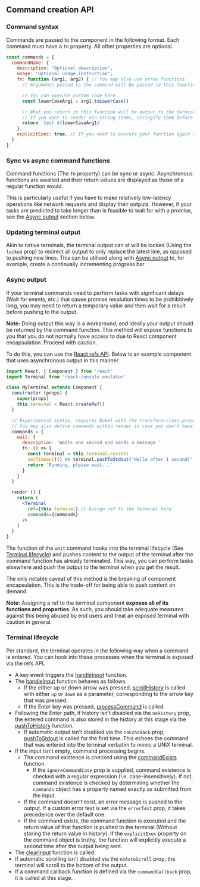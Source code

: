 ## Command creation API

### Command syntax

Commands are passed to the component in the following format. 
Each command must have a `fn` property. All other properties are optional.

```js
const commands = {
  commandName: {
    description: 'Optional description',
    usage: 'Optional usage instruction',
    fn: function (arg1, arg2) { // You may also use arrow functions
      // Arguments passed to the command will be passed to this function in the same order as they appeared in the terminal

      // You can execute custom code here
      const lowerCaseArg1 = arg1.toLowerCase()

      // What you return in this function will be output to the terminal
      // If you want to render non-string items, stringify them before outputting them here
      return `test ${lowerCaseArg1}`
    },
    explicitExec: true, // If you need to execute your function again after the output has been emitted, enable
  }
}
```

### Sync vs async command functions

Command functions (The `fn` property) can be sync or async. Asynchronous functions are awaited and their return values are displayed as those of a regular function would.

This is particularly useful if you have to make relatively low-latency operations like network requests and display their outputs. However, if your tasks are predicted to take longer than is feasible to wait for with a promise, see the [Async output](#async-output) section below.

### Updating terminal output

Akin to native terminals, the terminal output can at will be locked (Using the `locked` prop) to redirect all output to only replace the latest line, as opposed to pushing new lines. This can be utilised along with [Async output](#async-output) to, for example, create a continually incrementing progress bar.

### Async output

If your terminal commands need to perform tasks with significant delays (Wait for events, etc.) that cause promise resolution times to be prohibitively long, you may need to return a temporary value and then wait for a result before pushing to the output.

**Note:** Doing output this way is a workaround, and ideally your output should be returned by the command function. This method will expose functions to you that you do not normally have access to due to React component encapsulation. Proceed with caution.

To do this, you can use the [React refs API](https://reactjs.org/docs/refs-and-the-dom.html). Below is an example component that uses asynchronous output in this manner.

```jsx
import React, { Component } from 'react'
import Terminal from 'react-console-emulator'

class MyTerminal extends Component {
  constructor (props) {
    super(props)
    this.terminal = React.createRef()
  }

  // Experimental syntax, requires Babel with the transform-class-properties plugin
  // You may also define commands within render in case you don't have access to class field syntax
  commands = {
    wait: {
      description: 'Waits one second and sends a message.'
      fn: () => {
        const terminal = this.terminal.current
        setTimeout(() => terminal.pushToStdout('Hello after 1 second!'), 1500)
        return 'Running, please wait...'
      }
    }
  }

  render () {
    return (
      <Terminal
        ref={this.terminal} // Assign ref to the terminal here
        commands={commands}
      />
    )
  }
}
```

The function of the `wait` command hooks into the terminal lifecycle (See [Terminal lifecycle](#terminal-lifecycle)) and pushes content to the output of the terminal after the command function has already terminated. This way, you can perform tasks elsewhere and push the output to the terminal when you get the result.

The only notable caveat of this method is the breaking of component encapsulation. This is the trade-off for being able to push content on demand.

**Note:** Assigning a ref to the terminal component **exposes all of its functions and properties**. As such, you should take adequate measures against this being abused by end users and treat an exposed terminal with caution in general.

### Terminal lifecycle

Per standard, the terminal operates in the following way when a command is entered. You can hook into these processes when the terminal is exposed via the refs API.

- A key event triggers the [handleInput](../src/Terminal.jsx#L196) function.
- The [handleInput](../src/Terminal.jsx#L196) function behaves as follows:
  - If the either up or down arrow was pressed, [scrollHistory](../src/Terminal.jsx#L181) is called with either `up` or `down` as a parameter, corresponding to the arrow key that was pressed.
  - If the Enter key was pressed, [processCommand](../src/Terminal.jsx#L130) is called.
- Following the Enter path, if history isn't disabled via the `noHistory` prop, the entered command is also stored in the history at this stage via the [pushToHistory](../src/Terminal.jsx#L48) function.
  - If automatic output isn't disabled via the `noEchoBack` prop, [pushToStdout](../src/Terminal.jsx#L87) is called for the first time. This echoes the command that was entered into the terminal verbatim to mimic a UNIX terminal.
- If the input isn't empty, command processing begins.
  - The command existence is checked using the [commandExists](../src/utils/commandExists.js) function.
    - If the `ignoreCommandCase` prop is supplied, command existence is checked with a regular expression (I.e. case-insensitively). If not, command existence is checked by determining whether the `commands` object has a property named exactly as submitted from the input.
  - If the command doesn't exist, an error message is pushed to the output. If a custom error text is set via the `errorText` prop, it takes precedence over the default one.
  - If the command exists, the command function is executed and the return value of that function is pushed to the terminal (Without storing the return value in history). If the `explicitExec` property on the command object is truthy, the function will explicitly execute a second time after the output being sent.
- The [clearInput](../src/Terminal.jsx#L124) function is called.
- If automatic scrolling isn't disabled via the `noAutoScroll` prop, the terminal will scroll to the bottom of the output.
- If a command callback function is defined via the `commandCallback` prop, it is called at this stage.
